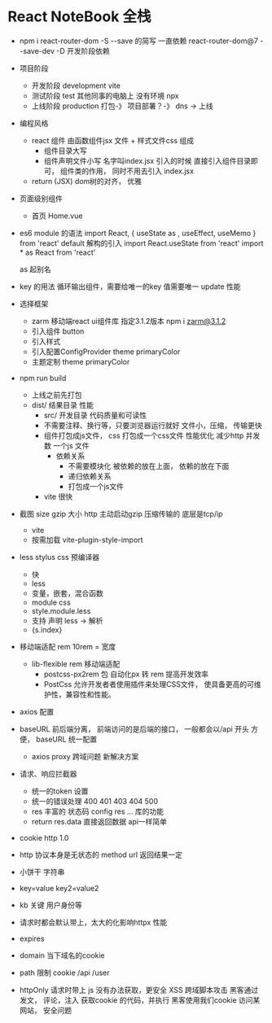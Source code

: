 # React NoteBook 全栈

- npm i react-router-dom -S 
  --save 的简写  一直依赖  react-router-dom@7 
  --save-dev -D 开发阶段依赖
- 项目阶段
  - 开发阶段 development   vite 
  - 测试阶段 test   其他同事的电脑上 没有环境 npx 
  - 上线阶段 production    打包-》 项目部署？-》 dns -> 上线

- 编程风格
  - react 组件 由函数组件jsx 文件 + 样式文件css 组成
    - 组件目录大写 
    - 组件声明文件小写 名字叫index.jsx 
    引入的时候 直接引入组件目录即可， 组件类的作用， 同时不用去引入 index.jsx 
  - return (JSX)  dom树的对齐， 优雅


- 页面级别组件
  - 首页
    Home.vue 

- es6 module 的语法
  import React, { useState as , useEffect, useMemo } from 'react'
  default  解构的引入
  import React.useState from 'react'
  import * as React from 'react'

  as 起别名

- key 的用法
  循环输出组件，需要给唯一的key 值需要唯一
  update 性能 

- 选择框架
  - zarm 移动端react ui组件库
    指定3.1.2版本 npm i zarm@3.1.2
  - 引入组件 button
  - 引入样式
  - 引入配置ConfigProvider theme  primaryColor
  - 主题定制 theme primaryColor


- npm run build
  - 上线之前先打包
  - dist/ 结果目录
    性能 
    - src/ 开发目录
      代码质量和可读性
    - 不需要注释、换行等，只要浏览器运行就好 
      文件小，压缩， 传输更快
    - 组件打包成js文件， css 打包成一个css文件 
      性能优化 减少http 并发数 一个js 文件 
      - 依赖关系
        - 不需要模块化
          被依赖的放在上面， 依赖的放在下面
        - 递归依赖关系
        - 打包成一个js文件
    - vite 很快 


 - 截图
   size gzip 大小 http 主动启动gzip 压缩传输的
   底层是tcp/ip 

   - vite 
    - 按需加载  vite-plugin-style-import

  - less stylus css 预编译器
    - 快
    - less
    - 变量，嵌套，混合函数
    - module css 
     - style.module.less
     - 支持 声明 less -> 解析
     - {s.index}

- 移动端适配
  rem 10rem = 宽度
  - lib-flexible   rem 移动端适配
    - postcss-px2rem 包 自动化px 转 rem 提高开发效率
     - PostCss 允许开发者者使用插件来处理CSS文件， 使具备更高的可维护性，兼容性和性能。

- axios 配置
 - baseURL
   前后端分离， 前端访问的是后端的接口， 一般都会以/api 开头
   方便， baseURL 统一配置
   - axios proxy
    跨域问题 新解决方案
- 请求、响应拦截器
  - 统一的token 设置
  - 统一的错误处理
   400 401 403 404 500
  - res 丰富的 状态码 config res ... 库的功能
  - return res.data 直接返回数据 api一样简单
  
- cookie http 1.0
 - http 协议本身是无状态的 method url 返回结果一定
 - 小饼干 字符串
 - key=value key2=value2
 - kb 关键 用户身份等
 - 请求时都会默认带上，太大的化影响httpx 性能
 - expires
 - domain  当下域名的cookie
 - path 限制 cookie /api /user
 
 - httpOnly 请求时带上 js 没有办法获取，更安全
 XSS 跨域脚本攻击 黑客通过 发文， 评论，注入 获取cookie 的代码，并执行
 黑客使用我们cookie 访问某网站， 安全问题
 <script> < &lt;
 - secure  安全的cookie https 协议下才会带上

  
## 业务开发
- NavBar组件

components 公共组件
zarm TabBar TabBar.Item activeKey itemKey
change setActiveKey
icon
iconfont 定制
showNavBar
默认是false, 路由切换 showNavBar 为true
伪代码 当业务复杂或不太熟悉时可用
useLocation 拿到当前的路由， 解构出路径
useEffect 监听 路由变化
react hooks?

useState 响应式
useEffect 生命周期 副作用
memo 缓存组件
useMemo 缓存计算结果
useCallback 缓存函数
react-router-dom 
useNavigate 
useLocation
函数式编程思想 use hooks 很方便的作用
react-router-dom 
BrowserRouter 
HashRouter 
Router 
Routes
 Route 组件 useNavigate useLocation 属于路由， 路由改变 更新 useEffect 依赖 观察路由变化


CustomIcon 的组件 Icon.createFromIconfont

react-router-dom useNavigate hook navigateTo('/user') 必须放到router 组件内

单页应用 SPA single page application 看过去像一个页面， 移动端

传统的a 标签 刷新页面 服务器重新渲染， 所有的html, 白屏 慢 体验不好
vue/react 优化体验
不能白屏 不要去刷新整个页面 NavBar HashRouter HistoryRouter 支持 hashChange pushState 不用a 标签， 由router 统一管理
Routes router-view 一副牌 看到最上面一张
react props 类型约束

prop-types
函数组件对象 propTypes 属性
PropTypes.bool


- CSS 亮点
react module css
less
 嵌套
  & :
  global 选择器用于在局部作用域的 LESS 文件中定义全局样式，使指定的 CSS 规则应用到全局范围，而不受局部作用域限制。这在模块化组件开发中非常有用。
iconfont 性能优化(字体库，不用使用图片)
linear-gradient 线性渐变色 代替图片
px2rem



功能需求分析
登录、注册切换功能
切换下面的表单 useState type login/register
onlcick 切换 type
type active
useEffect + useLocation url /login /register


- 项目用了哪些包？
classnames 动态类名的逻辑安排

- 记账产品
 -  账单首页
  - 时间和类型 查询
  - 账单列表
- 可视化账单 数据
  eacharts 图标展示
- CRUD(增删改查) 用户 账单
 - jwt
 - 跨域
 - 文件上传
- 我的

## 用户页面的静态开发
 - 行内样式
  {{"":"",}}
 - nth-of-type 会根据类型来计算
 - align-self baseline 主轴是纵向的， 对齐子元素的宽度

 - react 和 vue solt 和props.children 区别
  - modal 组件为例  通用组件
  - 需要强大的定制性  入驻
    title footer props string | JSX 传入
- content 表单 | JSX.... solt (插槽，具名插槽)

## AI
 - prompt 提效的模版

## 首页 静态开发
-  先想清楚 再入手 ai
   了解需求的prompt 模版
 - 用户的账单列表
  - 所有， 按时间排序 倒序 分页
  - 按类型查询(支出|收入)
  - 按月份查询
- 按日期分组
  列表 细节， 并进行支出和的统计
- 交互
 - 类型的弹出
 - 日期弹出
 - 新增支出弹出
 - 



# notebook 后端api服务

## egg.js 阿里的开源框架
- koa 极简
  - middleware 中间件 洋葱模型 函数
  - http listen
  - ctx

- 企业级开发 中大型项目
    mvc 
    npm init egg --type=simple
    后台开发的模版
    - app  目录应用开发的主目录
    - 约定大于一切
     - router.js 后端路由
    
    - URL 的构成
    querystring
     http://localhost:3000/user/?id=1;
     params
     http://localhost:3000/user/1;
     
     - csrf 攻击
      - 拦截? 
        apifox 不是用户
        userAgent 

  - post 请求体的格式
    - form-data 有附件
    - x-www-form-urlencoded key=>value
    - json 复杂数据结构 
  - get/post 区别


 ## 开发流程
  - idear 创意
   - aigc
  - 需求分析
   - 用户需求
   - 功能点
  - 建立数据库
   - 设计表结构
  - 前端开发
   - react 
  - 后端
   - egg.js
  - 测试
  - 部署上线

## 代码开发风格的一部分
- AI编程工具的使用
 - MarsCode
 - Cursor/ Trade
 - prompt engineering
 - 前端本质不是页面而是与用户的交互
 - 多语言 低代码 快速学习
 - 不只是项目开发前 prompt 生成项目
 - 细节功能 喂伪代码 aigc代码更靠谱

 - mysql
  -mysql2 数据库驱动
  - egg-sequelize orm 框架
   不需要写sql语句 直接对象操作
   封装了sql
  - service 
   - CRUD
  - model
    User







